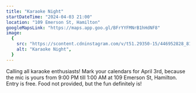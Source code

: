 ```yaml
---
title: "Karaoke Night"
startDateTime: "2024-04-03 21:00"
location: "109 Emerson St, Hamilton"
googleMapsLink: "https://maps.app.goo.gl/BFrYYFMNrB1hHdNF8"
image:
  {
    src: "https://scontent.cdninstagram.com/v/t51.29350-15/446952828_819686802997094_5188446360401078750_n.jpg?stp=dst-jpg_e35&_nc_ht=scontent.cdninstagram.com&_nc_cat=102&_nc_ohc=CHFO6aVOSPoQ7kNvgEa1OOX&edm=APs17CUBAAAA&ccb=7-5&oh=00_AYCelcAl_D7GchSZIpgBV3zUEQWq4Ql7gpWPkFxcauu5_w&oe=66822BA8&_nc_sid=10d13b",
    alt: "Karaoke Night",
  }
---
```


Calling all karaoke enthusiasts! Mark your calendars for April 3rd, because the mic is yours from 9:00 PM till 1:00 AM at 109 Emerson St, Hamilton. Entry is free. Food not provided, but the fun definitely is!
